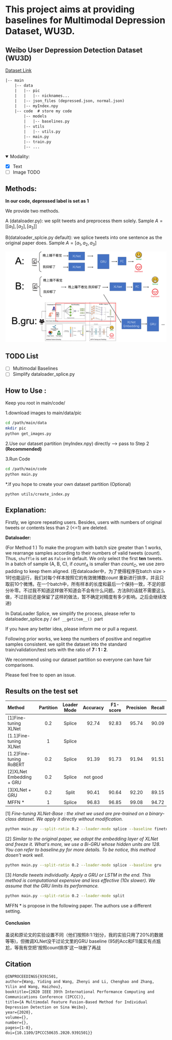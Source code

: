 # This project aims at providing baselines for Multimodal Depression Dataset, WU3D.

## Weibo User Depression Detection Dataset (WU3D)
[Dataset Link](https://github.com/aidenwang9867Weibo-User-Depession-Detection-Dataset)
```
|-- main
    |-- data
    |   |-- pic
    |   |   |-- nicknames...
    |   |-- json_files (depressed.json, normal.json)
    |   |-- myIndex.npy
    |-- code  # store my code
        |-- models
        |   |-- baselines.py
        |-- utils
        |   |-- utils.py
        |-- main.py
        |-- train.py
        |-- ...
```
<details open>
<summary>Modality:</summary>

- [x] Text
- [ ] Image TODO
</details>


## Methods:

**In our code, depressed label is set as 1**

We provide two methods. 

A (dataloader.py): we split tweets and preprocess them solely. Sample $A = [[a_1], [a_2], [a_3]]$ 

B(dataloader_splcie.py default): we splice tweets into one sentence as the original paper does. Sample $A = [a_1, a_2, a_3]$

![image](pic/methods.png)

## TODO List
- [ ] Multimodal Baselines
- [ ] Simplify dataloader_splice.py

## How to Use :

Keep you root in main/code/

1.download images to main/data/pic

```bash
cd /path/main/data
mkdir pic
python get_images.py
```

2.Use our dataset partition (myIndex.npy) directly --> pass to Step 2 **(Recommended)**


3.Run Code

```bash
cd /path/main/code
python main.py
```

*.If you hope to create your own dataset partition (Optional) 

```bash
python utils/create_index.py
```

## Explanation:
Firstly, we ignore repeating users. Besides, users with numbers of original tweets or contents less than 2 (<=1) are deleted. 

**Dataloader:** 

(For Method 1 ) To make the program with batch size greater than 1 works, we rearrange samples according to their numbers of valid tweets ($count$). Thus, ```shuffle``` is set as ```False``` in default. We only select the first **ten** tweets. In a batch of sample (A, B, C), if $count_A$ is smaller than $count_C$, we use zero padding to keep them aligned. (在dataloader中，为了使得程序在batch size > 1时也能运行，我们对每个样本按照它的有效微博数$count$ 重新进行排序，并且只取前10个微博。在一个batch中，所有样本的长度和最后一个保持一致，不足的部分补零。不过我不知道这样做不知道会不会有什么问题。方法B的话就不需要这么做，不过目前还是保留了这样的做法，暂不确定对精度有多少影响。之后会继续改进)

In DataLoader Splice, we simplify the process, please refer to dataloader_splice.py / ```def __getitem__() ```part

If you have any better idea, please inform me or pull a reguest. 

Following prior works, we keep the numbers of positive and negative samples consistent. we split the dataset into the standard train/validation/test sets with the ratio of **7 : 1 : 2**. 

We recommend using our dataset partition so everyone can have fair comparisons.

Please feel free to open an issue.

## Results on the test set

| Method | Partition | Loader Mode | Accuracy | F1-score | Precision | Recall |
|:---|:---:|:---:|:---:|:---:|:---:| :---: |
|[1]Fine-tuning XLNet | 0.2 | Splice | 92.74 | 92.83 | 95.74 | 90.09 |
|[1.1]Fine-tuning XLNet | 1 | Splice |  |  |  |  |
|[1.2]Fine-tuning RoBERT | 0.2 | Splice | 91.39 | 91.73 | 91.94 | 91.51 |
|[2]XLNet Embedding + GRU | 0.2 | Splice | not good |  |  | |
|[3]XLNet + GRU | 0.2 | Split | 90.41 | 90.64 | 92.20 | 89.15 |
|MFFN * | 1 | Splice | 96.83 | 96.85 | 99.08 | 94.72 |

[1] *Fine-tuning XLNet-Base : the xlnet we used are pre-trained on a binary-class dataset. We apply it directly without modification.*
```bash
python main.py --split-ratio 0.2 --loader-mode splice --baseline finetune
```

[2] *Similar to the original paper, we adopt the embedding layer of XLNet and freeze it. What's more, we use a Bi-GRU whose hidden units are 128. You can refer to baseline.py for more details. To be notice, this method dosen't work well.*

```bash
python main.py --split-ratio 0.2 --loader-mode splice --baseline gru
```

[3] *Handle tweets individually. Apply a GRU or LSTM in the end. This method is computational expensive and less effective (10x slower). We assume that the GRU limits its performance.*

```bash
python main.py --split-ratio 0.2 --loader-mode split
```

MFFN \* is propose in the following paper. The authors use a different setting.

#### Conclusion

虽说和原论文的实验设置不同（他们按照8:1:1划分，我的实验只用了20%的数据等等)，但微调XLNet没干过论文里的GRU baseline (95的Acc和F1)属实有点尴尬，等我有空把'按照count排序'这一块删了再战

## Citation

```
@INPROCEEDINGS{9391501,
author={Wang, Yiding and Wang, Zhenyi and Li, Chenghao and Zhang, Yilin and Wang, Haizhou},
booktitle={2020 IEEE 39th International Performance Computing and Communications Conference (IPCCC)}, 
title={A Multimodal Feature Fusion-Based Method for Individual Depression Detection on Sina Weibo}, 
year={2020},
volume={},
number={},
pages={1-8},
doi={10.1109/IPCCC50635.2020.9391501}}
```